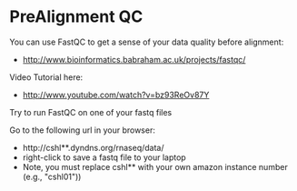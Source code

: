 # PreAlignment QC

You can use FastQC to get a sense of your data quality before alignment:
* http://www.bioinformatics.babraham.ac.uk/projects/fastqc/

Video Tutorial here: 
* http://www.youtube.com/watch?v=bz93ReOv87Y

Try to run FastQC on one of your fastq files

Go to the following url in your browser:
* http://cshl**.dyndns.org/rnaseq/data/
* right-click to save a fastq file to your laptop
* Note, you must replace cshl** with your own amazon instance number (e.g., "cshl01"))
